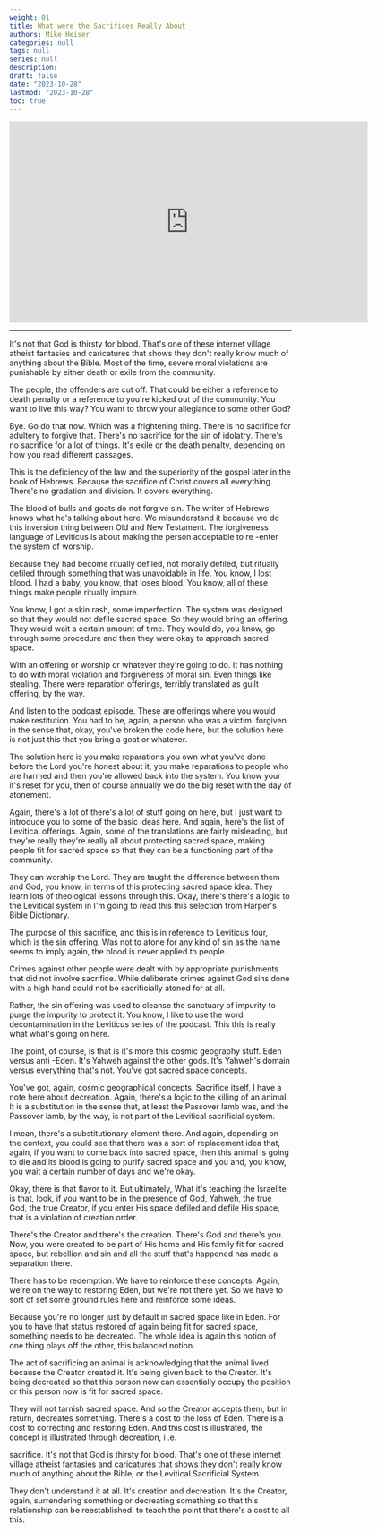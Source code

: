 ```yaml
---
weight: 01
title: What were the Sacrifices Really About
authors: Mike Heiser
categories: null
tags: null
series: null
description: 
draft: false
date: "2023-10-28"
lastmod: "2023-10-28"
toc: true
---
```


<iframe width="640" height="360" src="https://www.youtube.com/embed/aIVBeXETLn8" title="What were the Sacrifices REALLY About?" frameborder="0" allow="accelerometer; autoplay; clipboard-write; encrypted-media; gyroscope; picture-in-picture; web-share" allowfullscreen></iframe>

<!--more-->
----

It's not that God is thirsty for blood. That's one of these internet village atheist fantasies and caricatures that shows they don't really know much of anything about the Bible. Most of the time, severe moral violations are punishable by either death or exile from the community. 

The people, the offenders are cut off. That could be either a reference to death penalty or a reference to you're kicked out of the community. You want to live this way? You want to throw your allegiance to some other God? 

Bye. Go do that now. Which was a frightening thing. There is no sacrifice for adultery to forgive that. There's no sacrifice for the sin of idolatry. There's no sacrifice for a lot of things. It's exile or the death penalty, depending on how you read different passages. 

This is the deficiency of the law and the superiority of the gospel later in the book of Hebrews. Because the sacrifice of Christ covers all everything. There's no gradation and division. It covers everything. 

The blood of bulls and goats do not forgive sin. The writer of Hebrews knows what he's talking about here. We misunderstand it because we do this inversion thing between Old and New Testament. The forgiveness language of Leviticus is about making the person acceptable to re -enter the system of worship. 

Because they had become ritually defiled, not morally defiled, but ritually defiled through something that was unavoidable in life. You know, I lost blood. I had a baby, you know, that loses blood. You know, all of these things make people ritually impure. 

You know, I got a skin rash, some imperfection. The system was designed so that they would not defile sacred space. So they would bring an offering. They would wait a certain amount of time. They would do, you know, go through some procedure and then they were okay to approach sacred space. 

With an offering or worship or whatever they're going to do. It has nothing to do with moral violation and forgiveness of moral sin. Even things like stealing. There were reparation offerings, terribly translated as guilt offering, by the way. 

And listen to the podcast episode. These are offerings where you would make restitution. You had to be, again, a person who was a victim. forgiven in the sense that, okay, you've broken the code here, but the solution here is not just this that you bring a goat or whatever. 

The solution here is you make reparations you own what you've done before the Lord you're honest about it, you make reparations to people who are harmed and then you're allowed back into the system. You know your it's reset for you, then of course annually we do the big reset with the day of atonement. 

Again, there's a lot of there's a lot of stuff going on here, but I just want to introduce you to some of the basic ideas here. And again, here's the list of Levitical offerings. Again, some of the translations are fairly misleading, but they're really they're really all about protecting sacred space, making people fit for sacred space so that they can be a functioning part of the community. 

They can worship the Lord. They are taught the difference between them and God, you know, in terms of this protecting sacred space idea. They learn lots of theological lessons through this. Okay, there's there's a logic to the Levitical system in I'm going to read this this selection from Harper's Bible Dictionary. 

The purpose of this sacrifice, and this is in reference to Leviticus four, which is the sin offering. Was not to atone for any kind of sin as the name seems to imply again, the blood is never applied to people. 

Crimes against other people were dealt with by appropriate punishments that did not involve sacrifice. While deliberate crimes against God sins done with a high hand could not be sacrificially atoned for at all. 

Rather, the sin offering was used to cleanse the sanctuary of impurity to purge the impurity to protect it. You know, I like to use the word decontamination in the Leviticus series of the podcast. This this is really what what's going on here. 

The point, of course, is that is it's more this cosmic geography stuff. Eden versus anti -Eden. It's Yahweh against the other gods. It's Yahweh's domain versus everything that's not. You've got sacred space concepts. 

You've got, again, cosmic geographical concepts. Sacrifice itself, I have a note here about decreation. Again, there's a logic to the killing of an animal. It is a substitution in the sense that, at least the Passover lamb was, and the Passover lamb, by the way, is not part of the Levitical sacrificial system. 

I mean, there's a substitutionary element there. And again, depending on the context, you could see that there was a sort of replacement idea that, again, if you want to come back into sacred space, then this animal is going to die and its blood is going to purify sacred space and you and, you know, you wait a certain number of days and we're okay. 

Okay, there is that flavor to it. But ultimately, What it's teaching the Israelite is that, look, if you want to be in the presence of God, Yahweh, the true God, the true Creator, if you enter His space defiled and defile His space, that is a violation of creation order. 

There's the Creator and there's the creation. There's God and there's you. Now, you were created to be part of His home and His family fit for sacred space, but rebellion and sin and all the stuff that's happened has made a separation there. 

There has to be redemption. We have to reinforce these concepts. Again, we're on the way to restoring Eden, but we're not there yet. So we have to sort of set some ground rules here and reinforce some ideas. 

Because you're no longer just by default in sacred space like in Eden. For you to have that status restored of again being fit for sacred space, something needs to be decreated. The whole idea is again this notion of one thing plays off the other, this balanced notion. 

The act of sacrificing an animal is acknowledging that the animal lived because the Creator created it. It's being given back to the Creator. It's being decreated so that this person now can essentially occupy the position or this person now is fit for sacred space. 

They will not tarnish sacred space. And so the Creator accepts them, but in return, decreates something. There's a cost to the loss of Eden. There is a cost to correcting and restoring Eden. And this cost is illustrated, the concept is illustrated through decreation, i .e. 

sacrifice. It's not that God is thirsty for blood. That's one of these internet village atheist fantasies and caricatures that shows they don't really know much of anything about the Bible, or the Levitical Sacrificial System. 

They don't understand it at all. It's creation and decreation. It's the Creator, again, surrendering something or decreating something so that this relationship can be reestablished. to teach the point that there's a cost to all this. 

